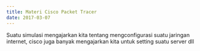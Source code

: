 ```yaml
---
title: Materi Cisco Packet Tracer
date: 2017-03-07
---
```


Suatu simulasi mengajarkan kita tentang mengconfigurasi suatu jaringan internet, cisco juga banyak mengajarkan kita untuk setting suatu server dll
